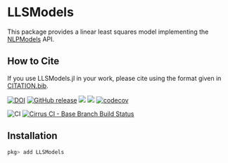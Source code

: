 # LLSModels

This package provides a linear least squares model implementing the [NLPModels](https://github.com/JuliaSmoothOptimizers/NLPModels.jl) API.

## How to Cite

If you use LLSModels.jl in your work, please cite using the format given in [CITATION.bib](https://github.com/JuliaSmoothOptimizers/LLSModels.jl/blob/master/CITATION.bib).

[![DOI](https://zenodo.org/badge/DOI/---.svg)](https://doi.org/---)
[![GitHub release](https://img.shields.io/github/release/JuliaSmoothOptimizers/LLSModels.jl.svg)](https://github.com/JuliaSmoothOptimizers/LLSModels.jl/releases/latest)
[![](https://img.shields.io/badge/docs-stable-3f51b5.svg)](https://JuliaSmoothOptimizers.github.io/LLSModels.jl/stable)
[![](https://img.shields.io/badge/docs-latest-3f51b5.svg)](https://JuliaSmoothOptimizers.github.io/LLSModels.jl/dev)
[![codecov](https://codecov.io/gh/JuliaSmoothOptimizers/LLSModels.jl/branch/master/graph/badge.svg)](https://codecov.io/gh/JuliaSmoothOptimizers/LLSModels.jl)

![CI](https://github.com/JuliaSmoothOptimizers/LLSModels.jl/workflows/CI/badge.svg?branch=master)
[![Cirrus CI - Base Branch Build Status](https://img.shields.io/cirrus/github/JuliaSmoothOptimizers/LLSModels.jl?logo=Cirrus%20CI)](https://cirrus-ci.com/github/JuliaSmoothOptimizers/LLSModels.jl)

## Installation

```julia
pkg> add LLSModels
```
